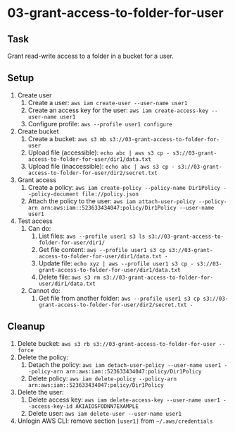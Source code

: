 # 03-grant-access-to-folder-for-user

## Task
Grant read-write access to a folder in a bucket for a user.

## Setup
1. Create user
	1. Create a user: `aws iam create-user --user-name user1`
	2. Create an access key for the user: `aws iam create-access-key --user-name user1`
	3. Configure profile: `aws --profile user1 configure`
2. Create bucket
	1. Create a bucket: `aws s3 mb s3://03-grant-access-to-folder-for-user`
	2. Upload file (accessible): `echo abc | aws s3 cp - s3://03-grant-access-to-folder-for-user/dir1/data.txt`
	3. Upload file (inaccessible): `echo abc | aws s3 cp - s3://03-grant-access-to-folder-for-user/dir2/secret.txt`
3. Grant access
	1. Create a policy: `aws iam create-policy --policy-name Dir1Policy --policy-document file://policy.json`
	2. Attach the policy to the user: `aws iam attach-user-policy --policy-arn arn:aws:iam::523633434047:policy/Dir1Policy --user-name user1`
3. Test access
	1. Can do:
		1. List files: `aws --profile user1 s3 ls s3://03-grant-access-to-folder-for-user/dir1/`
		2. Get file content: `aws --profile user1 s3 cp s3://03-grant-access-to-folder-for-user/dir1/data.txt -`
		2. Update file: `echo xyz | aws --profile user1 s3 cp - s3://03-grant-access-to-folder-for-user/dir1/data.txt`
		3. Delete file: `aws s3 rm s3://03-grant-access-to-folder-for-user/dir1/data.txt`
	2. Cannot do:
		1. Get file from another folder: `aws --profile user1 s3 cp s3://03-grant-access-to-folder-for-user/dir2/secret.txt -`

## Cleanup
1. Delete bucket: `aws s3 rb s3://03-grant-access-to-folder-for-user --force`
2. Delete the policy:
	1. Detach the policy: `aws iam detach-user-policy --user-name user1 --policy-arn arn:aws:iam::523633434047:policy/Dir1Policy`
	2. Delete policy: `aws iam delete-policy --policy-arn arn:aws:iam::523633434047:policy/Dir1Policy`
3. Delete the user:
	1. Delete access key: `aws iam delete-access-key --user-name user1 --access-key-id AKIAIOSFODNN7EXAMPLE`
	2. Delete user: `aws iam delete-user --user-name user1`
4. Unlogin AWS CLI: remove section `[user1]` from `~/.aws/credentials`
